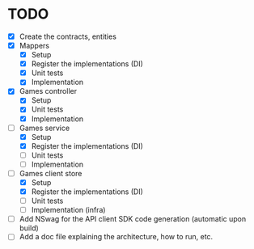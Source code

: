 # TODO

- [x] Create the contracts, entities
- [x] Mappers
    - [x] Setup
    - [x] Register the implementations (DI)
    - [x] Unit tests
    - [x] Implementation
- [x] Games controller
    - [x] Setup
    - [x] Unit tests
    - [x] Implementation
- [ ] Games service
    - [x] Setup
    - [x] Register the implementations (DI)
    - [ ] Unit tests
    - [ ] Implementation
- [ ] Games client store
    - [x] Setup
    - [x] Register the implementations (DI)
    - [ ] Unit tests
    - [ ] Implementation (infra)
- [ ] Add NSwag for the API client SDK code generation (automatic upon build)
- [ ] Add a doc file explaining the architecture, how to run, etc.
